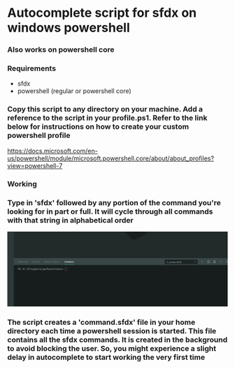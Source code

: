 # Autocomplete script for sfdx on windows powershell

### Also works on powershell core

### Requirements
- sfdx
- powershell (regular or powershell core)

### Copy this script to any directory on your machine. Add a reference to the script in your profile.ps1. Refer to the link below for instructions on how to create your custom powershell profile 
https://docs.microsoft.com/en-us/powershell/module/microsoft.powershell.core/about/about_profiles?view=powershell-7

### Working
### Type in 'sfdx' followed by any portion of the command you're looking for in part or full. It will cycle through all commands with that string in alphabetical order

![](media/autocomplete.gif)

### The script creates a 'command.sfdx' file in your home directory each time a powershell session is started. This file contains all the sfdx commands. It is created in the background to avoid blocking the user. So, you might experience a slight delay in autocomplete to start working the very first time